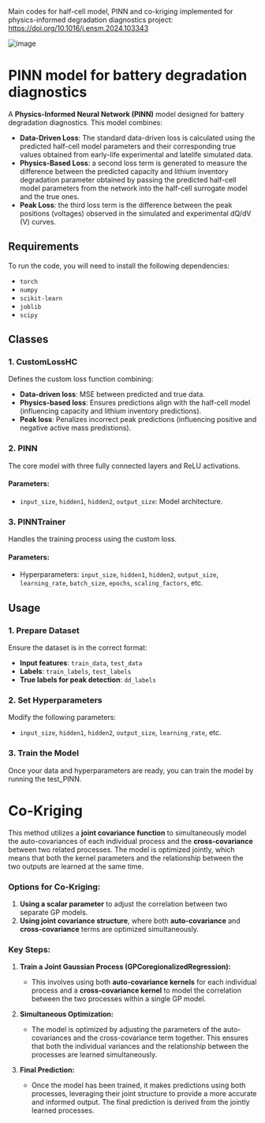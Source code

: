 Main codes for half-cell model, PINN and co-kriging implemented for physics-informed degradation diagnostics project: https://doi.org/10.1016/j.ensm.2024.103343


![image](https://github.com/user-attachments/assets/44d05150-5d04-43ea-9423-c6a1544b2db6)



# PINN model for battery degradation diagnostics

A **Physics-Informed Neural Network (PINN)** model designed for battery degradation diagnostics. This model combines:

- **Data-Driven Loss**: The standard data-driven loss is calculated using the predicted half-cell
model parameters and their corresponding true values obtained from early-life experimental and latelife simulated data. 
- **Physics-Based Loss**: a second loss term is generated to measure the difference between the predicted capacity and lithium inventory degradation parameter obtained by passing the predicted half-cell model parameters from the network into the half-cell surrogate model and the true ones. 
- **Peak Loss**: the third loss term is the difference between the peak positions (voltages) observed in the simulated and experimental
dQ/dV (V) curves.

## Requirements

To run the code, you will need to install the following dependencies:

- `torch`
- `numpy`
- `scikit-learn`
- `joblib`
- `scipy`

## Classes

### 1. CustomLossHC
Defines the custom loss function combining:
- **Data-driven loss**: MSE between predicted and true data.
- **Physics-based loss**: Ensures predictions align with the half-cell model (influencing capacity and lithium inventory predictions).
- **Peak loss**: Penalizes incorrect peak predictions (influencing positive and negative active mass predistions).

### 2. PINN
The core model with three fully connected layers and ReLU activations.

#### Parameters:
- `input_size`, `hidden1`, `hidden2`, `output_size`: Model architecture.

### 3. PINNTrainer
Handles the training process using the custom loss.

#### Parameters:
- Hyperparameters: `input_size`, `hidden1`, `hidden2`, `output_size`, `learning_rate`, `batch_size`, `epochs`, `scaling_factors`, etc.

## Usage

### 1. Prepare Dataset
Ensure the dataset is in the correct format:
- **Input features**: `train_data`, `test_data`
- **Labels**: `train_labels`, `test_labels`
- **True labels for peak detection**: `dd_labels`

### 2. Set Hyperparameters
Modify the following parameters:
- `input_size`, `hidden1`, `hidden2`, `output_size`, `learning_rate`, etc.


### 3. Train the Model
Once your data and hyperparameters are ready, you can train the model by running the test_PINN.



# Co-Kriging  
This method utilizes a **joint covariance function** to simultaneously model the auto-covariances of each individual process and the **cross-covariance** between two related processes. The model is optimized jointly, which means that both the kernel parameters and the relationship between the two outputs are learned at the same time.

### Options for Co-Kriging:
1. **Using a scalar parameter** to adjust the correlation between two separate GP models.
2. **Using joint covariance structure**, where both **auto-covariance** and **cross-covariance** terms are optimized simultaneously.

### Key Steps:
1. **Train a Joint Gaussian Process (GPCoregionalizedRegression):** 
   - This involves using both **auto-covariance kernels** for each individual process and a **cross-covariance kernel** to model the correlation between the two processes within a single GP model.
  
2. **Simultaneous Optimization:** 
   - The model is optimized by adjusting the parameters of the auto-covariances and the cross-covariance term together. This ensures that both the individual variances and the relationship between the processes are learned simultaneously.
   
3. **Final Prediction:** 
   - Once the model has been trained, it makes predictions using both processes, leveraging their joint structure to provide a more accurate and informed output. The final prediction is derived from the jointly learned processes.





